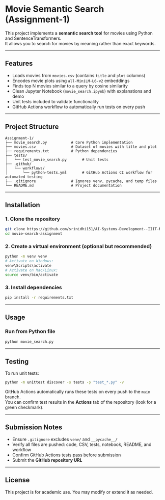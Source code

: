 # Movie Semantic Search (Assignment-1)

This project implements a **semantic search tool** for movies using
Python and SentenceTransformers.\
It allows you to search for movies by meaning rather than exact
keywords.

------------------------------------------------------------------------

## Features

-   Loads movies from `movies.csv` (contains `title` and `plot` columns)
-   Encodes movie plots using `all-MiniLM-L6-v2` embeddings
-   Finds top N movies similar to a query by cosine similarity
-   Clean Jupyter Notebook (`movie_search.ipynb`) with explanations and
    demo
-   Unit tests included to validate functionality
-   GitHub Actions workflow to automatically run tests on every push

------------------------------------------------------------------------

## Project Structure

    Assignment-1/
    ├── movie_search.py           # Core Python implementation
    ├── movies.csv                # Dataset of movies with title and plot
    ├── requirements.txt          # Python dependencies
    ├── tests/
    │   └── test_movie_search.py       # Unit tests
    ├── .github/
    │   └── workflows/
    │       └── python-tests.yml       # GitHub Actions CI workflow for automated testing
    ├── .gitignore                # Ignores venv, pycache, and temp files
    └── README.md                 # Project documentation

------------------------------------------------------------------------

## Installation

### 1. Clone the repository

``` bash
git clone https://github.com/srinidhi151/AI-Systems-Development--IIIT-Naya-Raipur/tree/main/Assignment-1
cd movie-search-assignment
```

### 2. Create a virtual environment (optional but recommended)

``` bash
python -m venv venv
# Activate on Windows:
venv\Scripts\activate
# Activate on Mac/Linux:
source venv/bin/activate
```

### 3. Install dependencies

``` bash
pip install -r requirements.txt
```

------------------------------------------------------------------------

## Usage

### Run from Python file

``` bash
python movie_search.py
```

------------------------------------------------------------------------

## Testing

To run unit tests:

``` bash
python -m unittest discover -s tests -p "test_*.py" -v
```

GitHub Actions automatically runs these tests on every push to the
`main` branch.\
You can confirm test results in the **Actions** tab of the repository
(look for a green checkmark).

------------------------------------------------------------------------

## Submission Notes

-   Ensure `.gitignore` excludes `venv/` and `__pycache__/`
-   Verify all files are pushed: code, CSV, tests, notebook, README, and
    workflow
-   Confirm GitHub Actions tests pass before submission
-   Submit the **GitHub repository URL**

------------------------------------------------------------------------

## License

This project is for academic use. You may modify or extend it as needed.
